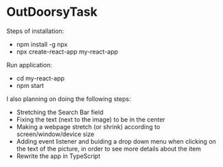 ﻿# OutDoorsyTask

Steps of installation:
- npm install -g npx
- npx create-react-app my-react-app

Run application:
- cd my-react-app
- npm start


I also planning on doing the following steps:

- Stretching the Search Bar field
- Fixing the text (next to the image) to be in the center
- Making a webpage stretch (or shrink) according to screen/window/device size
- Adding event listener and buiding a drop down menu when clicking on the text of the picture, in order to see more details about the item
- Rewrite the app in TypeScript


